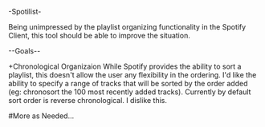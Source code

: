 -Spotilist-

Being unimpressed by the playlist organizing functionality in the Spotify Client,
this tool should be able to improve the situation. 

--Goals--

+Chronological Organizaion
While Spotify provides the ability to sort a playlist, this doesn't allow the user
any flexibility in the ordering. I'd like the ability to specify a range of tracks
that will be sorted by the order added (eg: chronosort the 100 most recently added
tracks). Currently by default sort order is reverse chronological. I dislike this.

#More as Needed...

